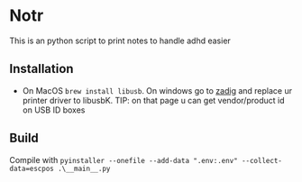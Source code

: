 # Notr

This is an python script to print notes to handle adhd easier

## Installation

- On MacOS `brew install libusb`. On windows go to [zadig](zadig.akeo.ie) and replace ur printer driver to libusbK. TIP: on that page u can get vendor/product id on USB ID boxes

## Build

Compile with `pyinstaller --onefile --add-data ".env:.env" --collect-data=escpos .\__main__.py`

